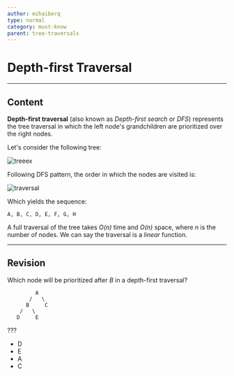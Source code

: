 ```yaml
---
author: mihaiberq
type: normal
category: must-know
parent: tree-traversals
---
```


# Depth-first Traversal


---

## Content

**Depth-first traversal** (also known as *Depth-first search* or *DFS*) represents the tree traversal in which the left node's grandchildren are prioritized over the right nodes.

Let's consider the following tree:

![treeex](https://img.enkipro.com/857d47ddc50f5dfa0e2947ab092854df.png)

Following DFS pattern, the order in which the nodes are visited is:

![traversal](https://img.enkipro.com/8cbe39d23bafa7a3d22e602e248a7132.png)

Which yields the sequence:

```plain-text
A, B, C, D, E, F, G, H
```

A full traversal of the tree takes  *O(n)* time and *O(n)* space, where *n* is the number of nodes. We can say the traversal is a *linear* function.


---

## Revision

Which node will be prioritized after *B* in a depth-first traversal?

```plain-text
         A
       /   \
      B     C
    /   \
   D     E
```

???

- D
- E
- A
- C
